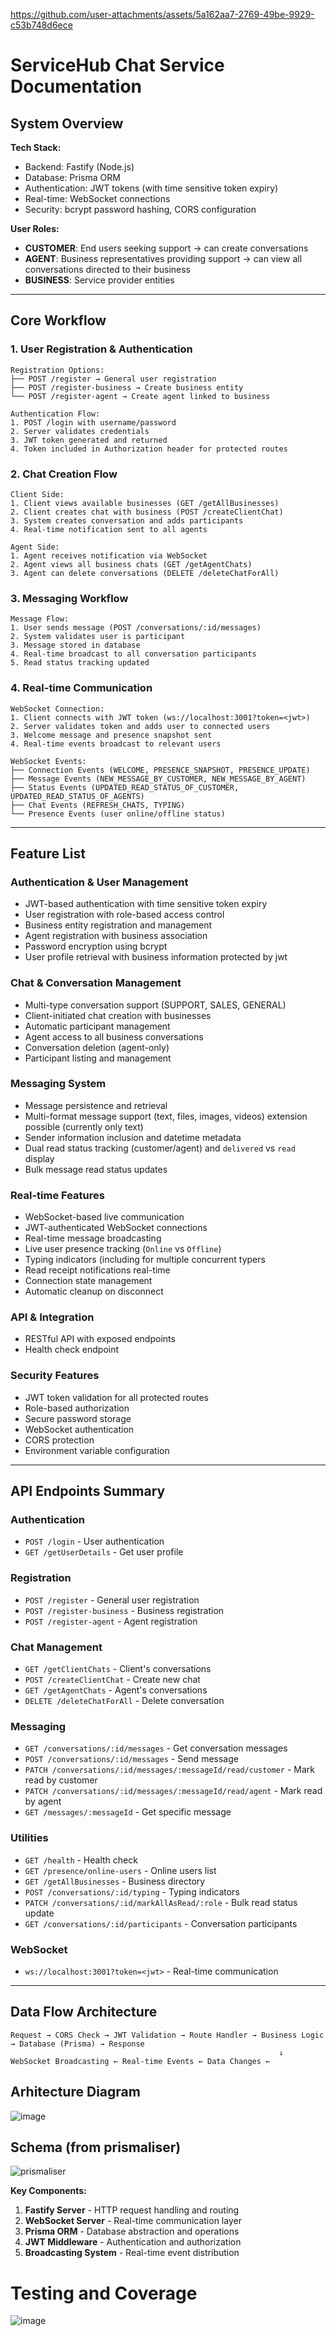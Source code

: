 https://github.com/user-attachments/assets/5a162aa7-2769-49be-9929-c53b748d6ece

# ServiceHub Chat Service Documentation

## System Overview

**Tech Stack:**
- Backend: Fastify (Node.js)
- Database: Prisma ORM
- Authentication: JWT tokens (with time sensitive token expiry)
- Real-time: WebSocket connections
- Security: bcrypt password hashing, CORS configuration

**User Roles:**
- **CUSTOMER**: End users seeking support -> can create conversations
- **AGENT**: Business representatives providing support -> can view all conversations directed to their business
- **BUSINESS**: Service provider entities

---

## Core Workflow

### 1. User Registration & Authentication

```
Registration Options:
├── POST /register → General user registration
├── POST /register-business → Create business entity
└── POST /register-agent → Create agent linked to business

Authentication Flow:
1. POST /login with username/password
2. Server validates credentials
3. JWT token generated and returned
4. Token included in Authorization header for protected routes
```

### 2. Chat Creation Flow

```
Client Side:
1. Client views available businesses (GET /getAllBusinesses)
2. Client creates chat with business (POST /createClientChat)
3. System creates conversation and adds participants
4. Real-time notification sent to all agents

Agent Side:
1. Agent receives notification via WebSocket
2. Agent views all business chats (GET /getAgentChats)
3. Agent can delete conversations (DELETE /deleteChatForAll)
```

### 3. Messaging Workflow

```
Message Flow:
1. User sends message (POST /conversations/:id/messages)
2. System validates user is participant
3. Message stored in database
4. Real-time broadcast to all conversation participants
5. Read status tracking updated
```

### 4. Real-time Communication

```
WebSocket Connection:
1. Client connects with JWT token (ws://localhost:3001?token=<jwt>)
2. Server validates token and adds user to connected users
3. Welcome message and presence snapshot sent
4. Real-time events broadcast to relevant users

WebSocket Events:
├── Connection Events (WELCOME, PRESENCE_SNAPSHOT, PRESENCE_UPDATE)
├── Message Events (NEW_MESSAGE_BY_CUSTOMER, NEW_MESSAGE_BY_AGENT)
├── Status Events (UPDATED_READ_STATUS_OF_CUSTOMER, UPDATED_READ_STATUS_OF_AGENTS)
├── Chat Events (REFRESH_CHATS, TYPING)
└── Presence Events (user online/offline status)
```

---

## Feature List

### Authentication & User Management
-  JWT-based authentication with time sensitive token expiry
- User registration with role-based access control
- Business entity registration and management
- Agent registration with business association
- Password encryption using bcrypt
- User profile retrieval with business information protected by jwt

### Chat & Conversation Management
- Multi-type conversation support (SUPPORT, SALES, GENERAL)
- Client-initiated chat creation with businesses
- Automatic participant management
- Agent access to all business conversations
- Conversation deletion (agent-only)
- Participant listing and management

### Messaging System
- Message persistence and retrieval
- Multi-format message support (text, files, images, videos) extension possible (currently only text)
- Sender information inclusion and datetime metadata
- Dual read status tracking (customer/agent) and  `delivered` vs `read` display
- Bulk message read status updates

### Real-time Features
- WebSocket-based live communication
- JWT-authenticated WebSocket connections
- Real-time message broadcasting
- Live user presence tracking (`Online` vs `Offline`)
- Typing indicators (including for multiple concurrent typers
- Read receipt notifications real-time
- Connection state management
- Automatic cleanup on disconnect

### API & Integration
- RESTful API with exposed endpoints
- Health check endpoint

### Security Features
- JWT token validation for all protected routes
- Role-based authorization
- Secure password storage
- WebSocket authentication
- CORS protection
- Environment variable configuration

---

## API Endpoints Summary

### Authentication
- `POST /login` - User authentication
- `GET /getUserDetails` - Get user profile

### Registration
- `POST /register` - General user registration
- `POST /register-business` - Business registration
- `POST /register-agent` - Agent registration

### Chat Management
- `GET /getClientChats` - Client's conversations
- `POST /createClientChat` - Create new chat
- `GET /getAgentChats` - Agent's conversations
- `DELETE /deleteChatForAll` - Delete conversation

### Messaging
- `GET /conversations/:id/messages` - Get conversation messages
- `POST /conversations/:id/messages` - Send message
- `PATCH /conversations/:id/messages/:messageId/read/customer` - Mark read by customer
- `PATCH /conversations/:id/messages/:messageId/read/agent` - Mark read by agent
- `GET /messages/:messageId` - Get specific message

### Utilities
- `GET /health` - Health check
- `GET /presence/online-users` - Online users list
- `GET /getAllBusinesses` - Business directory
- `POST /conversations/:id/typing` - Typing indicators
- `PATCH /conversations/:id/markAllAsRead/:role` - Bulk read status update
- `GET /conversations/:id/participants` - Conversation participants

### WebSocket
- `ws://localhost:3001?token=<jwt>` - Real-time communication

---

## Data Flow Architecture

```
Request → CORS Check → JWT Validation → Route Handler → Business Logic → Database (Prisma) → Response
                                                            ↓
WebSocket Broadcasting ← Real-time Events ← Data Changes ←
```
## Arhitecture Diagram
![image](https://github.com/user-attachments/assets/4f6fdecb-6390-47df-8fed-b9118687709b)
## Schema (from prismaliser)
![prismaliser](https://github.com/user-attachments/assets/419a0ef5-ac80-465b-8026-92ce9953699d)


**Key Components:**
1. **Fastify Server** - HTTP request handling and routing
2. **WebSocket Server** - Real-time communication layer  
3. **Prisma ORM** - Database abstraction and operations
4. **JWT Middleware** - Authentication and authorization
5. **Broadcasting System** - Real-time event distribution

# Testing and Coverage

![image](https://github.com/user-attachments/assets/a27ba511-38b5-4969-84f4-9acf93cc8369)
